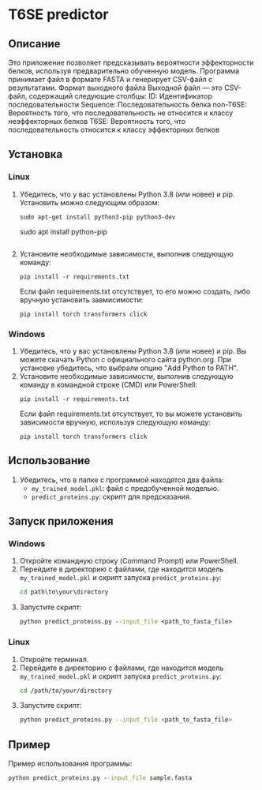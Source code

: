 # T6SE predictor
## Описание
Это приложение позволяет предсказывать вероятности эффекторности белков, используя предварительно обученную модель. Программа принимает файл в формате FASTA и генерирует CSV-файл с результатами.
Формат выходного файла
Выходной файл — это CSV-файл, содержащий следующие столбцы:
ID: Идентификатор последовательности
Sequence: Последовательность белка
non-T6SE: Вероятность того, что последовательность не относится к классу неэффекторных белков
T6SE: Вероятность того, что последовательность относится к классу эффекторных белков

## Установка
### Linux
1. Убедитесь, что у вас установлены Python 3.8 (или новее) и pip. Установить можно следующим образом: 
    ```
    sudo apt-get install python3-pip python3-dev
    ```
    sudo apt install python-pip
    ```
2. Установите необходимые зависимости, выполнив следующую команду:
    ```
    pip install -r requirements.txt
    ```
    Если файл requirements.txt отсутствует, то его можно создать, либо вручную установить завмисимости:
    ```
    pip install torch transformers click
    ```
### Windows
1. Убедитесь, что у вас установлены Python 3.8 (или новее) и pip. Вы можете скачать Python с официального сайта python.org. При установке убедитесь, что выбрали опцию "Add Python to PATH".
2. Установите необходимые зависимости, выполнив следующую команду в командной строке (CMD) или PowerShell:
    ```
    pip install -r requirements.txt
    ```
    Если файл requirements.txt отсутствует, то вы можете установить зависимости вручную, используя следующую команду:
    ```
    pip install torch transformers click
    ```

## Использование

1. Убедитесь, что в папке с программой находятся два файла:
   - `my_trained_model.pkl`: файл с предобученной моделью.
   - `predict_proteins.py`: скрипт для предсказания.



## Запуск приложения
### Windows

1. Откройте командную строку (Command Prompt) или PowerShell.
2. Перейдите в директорию с файлами, где находится модель `my_trained_model.pkl` и скрипт запуска `predict_proteins.py`:
    ```cmd
    cd path\to\your\directory
    ```
3. Запустите скрипт:
    ```cmd
    python predict_proteins.py --input_file <path_to_fasta_file>
    ```

### Linux

1. Откройте терминал.
2. Перейдите в директорию с файлами, где находится модель `my_trained_model.pkl` и скрипт запуска `predict_proteins.py`:
    ```bash
    cd /path/to/your/directory
    ```
3. Запустите скрипт:
    ```bash
    python predict_proteins.py --input_file <path_to_fasta_file>
    ```

## Пример

Пример использования программы:

```cmd
python predict_proteins.py --input_file sample.fasta

